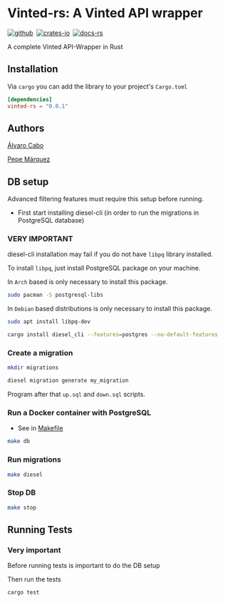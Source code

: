# Vinted-rs: A Vinted API wrapper

 [![github]](https://github.com/TuTarea/vinted-rs/)&ensp;[![crates-io]](https://crates.io/crates/vinted-rs)&ensp;[![docs-rs]](crate)

 [github]: https://img.shields.io/badge/github-8da0cb?style=for-the-badge&labelColor=555555&logo=github
 [crates-io]: https://img.shields.io/badge/crates.io-fc8d62?style=for-the-badge&labelColor=555555&logo=rust
 [docs-rs]: https://img.shields.io/badge/docs.rs-66c2a5?style=for-the-badge&labelColor=555555&logo=docs.rs

A complete Vinted API-Wrapper in Rust

## Installation

Via `cargo` you can add the library to your project's `Cargo.toml`

```toml
[dependencies]
vinted-rs = "0.0.1"
```

## Authors

[Álvaro Cabo](https://github.com/alvarocabo)

[Pepe Márquez](https://github.com/pxp9)

## DB setup

Advanced filtering features must require this setup before running.

- First start installing diesel-cli (in order to run the migrations in PostgreSQL database)

### VERY IMPORTANT

diesel-cli installation may fail if you do not have `libpq` library installed.

To install `libpq`, just install PostgreSQL package on your machine.

In `Arch` based is only necessary to install this package.

```bash
sudo pacman -S postgresql-libs
```

In `Debian` based distributions is only necessary to install this package.

```bash
sudo apt install libpq-dev
```

```bash
cargo install diesel_cli --features=postgres --no-default-features
```

### Create a migration

```bash
mkdir migrations
```

```bash
diesel migration generate my_migration
```

Program after that `up.sql` and `down.sql` scripts.

### Run a Docker container with PostgreSQL

- See in [Makefile](https://github.com/TuTarea/vinted-rs/blob/main/Makefile)

```bash
make db
```

### Run migrations

```bash
make diesel
```

### Stop DB

```bash
make stop
```

## Running Tests

### Very important

Before running tests is important to do the DB setup

Then run the tests

```bash
cargo test
```
